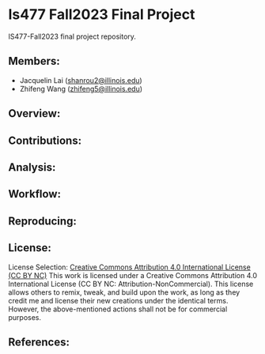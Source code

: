 # Is477 Fall2023 Final Project

IS477-Fall2023 final project repository.

## Members:

- Jacquelin Lai (shanrou2@illinois.edu)
- Zhifeng Wang (zhifeng5@illinois.edu)

## Overview:

## Contributions:

## Analysis:

## Workflow:

## Reproducing:

## License:
License Selection: [Creative Commons Attribution 4.0 International License (CC BY NC)](https://creativecommons.org/licenses/by/4.0/)
This work is licensed under a Creative Commons Attribution 4.0 International License (CC BY NC: Attribution-NonCommercial). This license allows others to remix, tweak, and build upon the work, as long as they credit me and license their new creations under the identical terms. However, the above-mentioned actions shall not be for commercial purposes.

## References:
